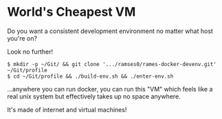 World's Cheapest VM
===================

Do you want a consistent development environment no matter what host you're on?

Look no further!

```
$ mkdir -p ~/Git/ && git clone '.../ramses0/rames-docker-devenv.git' ~/Git/profile
$ cd ~/Git/profile && ./build-env.sh && ./enter-env.sh
```

...anywhere you can run docker, you can run this "VM" which feels like a real unix system but effectively takes up no space anywhere.

It's made of internet and virtual machines!
